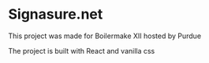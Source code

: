 # Signasure.net

This project was made for Boilermake XII hosted by Purdue

The project is built with React and vanilla css
